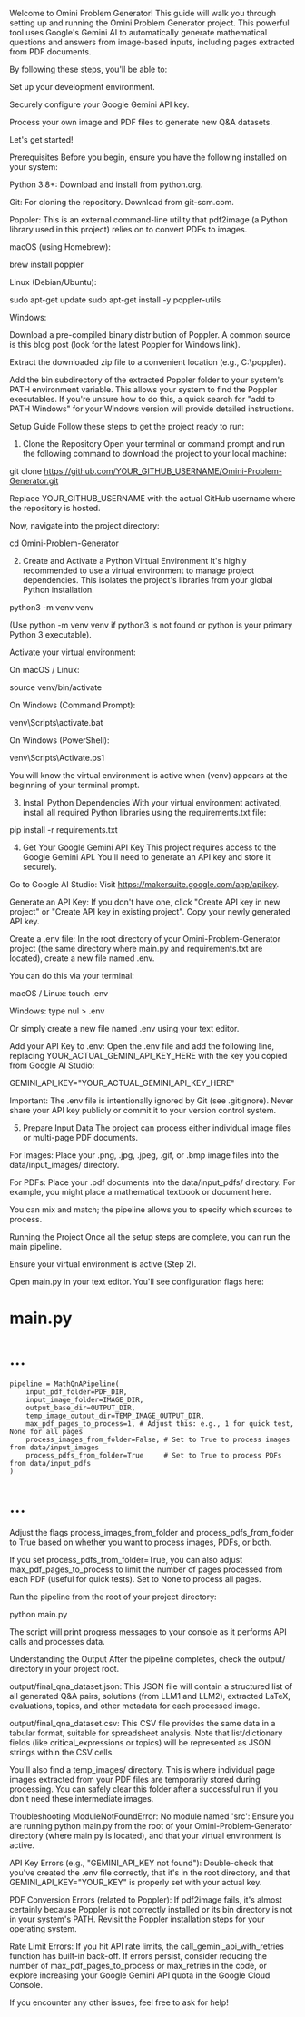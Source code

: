 Welcome to Omini Problem Generator!
This guide will walk you through setting up and running the Omini Problem Generator project. This powerful tool uses Google's Gemini AI to automatically generate mathematical questions and answers from image-based inputs, including pages extracted from PDF documents.

By following these steps, you'll be able to:

Set up your development environment.

Securely configure your Google Gemini API key.

Process your own image and PDF files to generate new Q&A datasets.

Let's get started!

Prerequisites
Before you begin, ensure you have the following installed on your system:

Python 3.8+: Download and install from python.org.

Git: For cloning the repository. Download from git-scm.com.

Poppler: This is an external command-line utility that pdf2image (a Python library used in this project) relies on to convert PDFs to images.

macOS (using Homebrew):

brew install poppler

Linux (Debian/Ubuntu):

sudo apt-get update
sudo apt-get install -y poppler-utils

Windows:

Download a pre-compiled binary distribution of Poppler. A common source is this blog post (look for the latest Poppler for Windows link).

Extract the downloaded zip file to a convenient location (e.g., C:\poppler).

Add the bin subdirectory of the extracted Poppler folder to your system's PATH environment variable. This allows your system to find the Poppler executables. If you're unsure how to do this, a quick search for "add to PATH Windows" for your Windows version will provide detailed instructions.

Setup Guide
Follow these steps to get the project ready to run:

1. Clone the Repository
Open your terminal or command prompt and run the following command to download the project to your local machine:

git clone https://github.com/YOUR_GITHUB_USERNAME/Omini-Problem-Generator.git

Replace YOUR_GITHUB_USERNAME with the actual GitHub username where the repository is hosted.

Now, navigate into the project directory:

cd Omini-Problem-Generator

2. Create and Activate a Python Virtual Environment
It's highly recommended to use a virtual environment to manage project dependencies. This isolates the project's libraries from your global Python installation.

python3 -m venv venv

(Use python -m venv venv if python3 is not found or python is your primary Python 3 executable).

Activate your virtual environment:

On macOS / Linux:

source venv/bin/activate

On Windows (Command Prompt):

venv\Scripts\activate.bat

On Windows (PowerShell):

venv\Scripts\Activate.ps1

You will know the virtual environment is active when (venv) appears at the beginning of your terminal prompt.

3. Install Python Dependencies
With your virtual environment activated, install all required Python libraries using the requirements.txt file:

pip install -r requirements.txt

4. Get Your Google Gemini API Key
This project requires access to the Google Gemini API. You'll need to generate an API key and store it securely.

Go to Google AI Studio: Visit https://makersuite.google.com/app/apikey.

Generate an API Key: If you don't have one, click "Create API key in new project" or "Create API key in existing project". Copy your newly generated API key.

Create a .env file: In the root directory of your Omini-Problem-Generator project (the same directory where main.py and requirements.txt are located), create a new file named .env.

You can do this via your terminal:

macOS / Linux: touch .env

Windows: type nul > .env

Or simply create a new file named .env using your text editor.

Add your API Key to .env: Open the .env file and add the following line, replacing YOUR_ACTUAL_GEMINI_API_KEY_HERE with the key you copied from Google AI Studio:

GEMINI_API_KEY="YOUR_ACTUAL_GEMINI_API_KEY_HERE"

Important: The .env file is intentionally ignored by Git (see .gitignore). Never share your API key publicly or commit it to your version control system.

5. Prepare Input Data
The project can process either individual image files or multi-page PDF documents.

For Images: Place your .png, .jpg, .jpeg, .gif, or .bmp image files into the data/input_images/ directory.

For PDFs: Place your .pdf documents into the data/input_pdfs/ directory. For example, you might place a mathematical textbook or document here.

You can mix and match; the pipeline allows you to specify which sources to process.

Running the Project
Once all the setup steps are complete, you can run the main pipeline.

Ensure your virtual environment is active (Step 2).

Open main.py in your text editor. You'll see configuration flags here:

# main.py
# ...
    pipeline = MathQnAPipeline(
        input_pdf_folder=PDF_DIR,
        input_image_folder=IMAGE_DIR,
        output_base_dir=OUTPUT_DIR,
        temp_image_output_dir=TEMP_IMAGE_OUTPUT_DIR,
        max_pdf_pages_to_process=1, # Adjust this: e.g., 1 for quick test, None for all pages
        process_images_from_folder=False, # Set to True to process images from data/input_images
        process_pdfs_from_folder=True     # Set to True to process PDFs from data/input_pdfs
    )
# ...

Adjust the flags process_images_from_folder and process_pdfs_from_folder to True based on whether you want to process images, PDFs, or both.

If you set process_pdfs_from_folder=True, you can also adjust max_pdf_pages_to_process to limit the number of pages processed from each PDF (useful for quick tests). Set to None to process all pages.

Run the pipeline from the root of your project directory:

python main.py

The script will print progress messages to your console as it performs API calls and processes data.

Understanding the Output
After the pipeline completes, check the output/ directory in your project root.

output/final_qna_dataset.json: This JSON file will contain a structured list of all generated Q&A pairs, solutions (from LLM1 and LLM2), extracted LaTeX, evaluations, topics, and other metadata for each processed image.

output/final_qna_dataset.csv: This CSV file provides the same data in a tabular format, suitable for spreadsheet analysis. Note that list/dictionary fields (like critical_expressions or topics) will be represented as JSON strings within the CSV cells.

You'll also find a temp_images/ directory. This is where individual page images extracted from your PDF files are temporarily stored during processing. You can safely clear this folder after a successful run if you don't need these intermediate images.

Troubleshooting
ModuleNotFoundError: No module named 'src': Ensure you are running python main.py from the root of your Omini-Problem-Generator directory (where main.py is located), and that your virtual environment is active.

API Key Errors (e.g., "GEMINI_API_KEY not found"): Double-check that you've created the .env file correctly, that it's in the root directory, and that GEMINI_API_KEY="YOUR_KEY" is properly set with your actual key.

PDF Conversion Errors (related to Poppler): If pdf2image fails, it's almost certainly because Poppler is not correctly installed or its bin directory is not in your system's PATH. Revisit the Poppler installation steps for your operating system.

Rate Limit Errors: If you hit API rate limits, the call_gemini_api_with_retries function has built-in back-off. If errors persist, consider reducing the number of max_pdf_pages_to_process or max_retries in the code, or explore increasing your Google Gemini API quota in the Google Cloud Console.

If you encounter any other issues, feel free to ask for help!